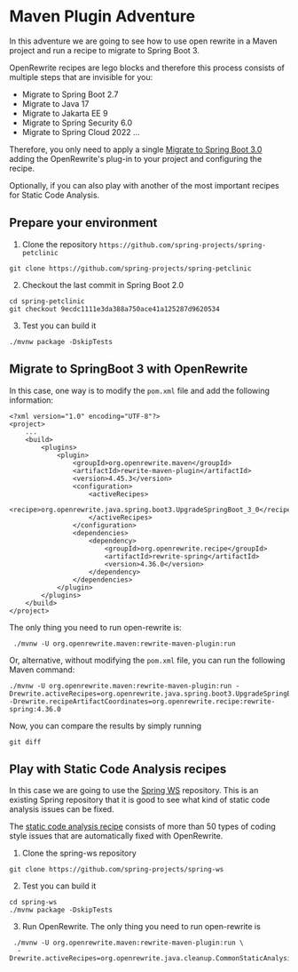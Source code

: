 # Maven Plugin Adventure

In this adventure we are going to see how to use open rewrite in a Maven project
and run a recipe to migrate to Spring Boot 3. 

OpenRewrite recipes are lego blocks and therefore this process consists of multiple steps that are invisible for you:

- Migrate to Spring Boot 2.7
- Migrate to Java 17
- Migrate to Jakarta EE 9
- Migrate to Spring Security 6.0
- Migrate to Spring Cloud 2022 ...

Therefore, you only need to apply a single [Migrate to Spring Boot 3.0](https://docs.openrewrite.org/recipes/java/spring/boot3/upgradespringboot_3_0) adding the 
OpenRewrite's plug-in to your project and configuring the recipe.

Optionally, if you can also play with another of the most important recipes 
for Static Code Analysis.

## Prepare your environment

1. Clone the repository `https://github.com/spring-projects/spring-petclinic`

```
git clone https://github.com/spring-projects/spring-petclinic
```

2. Checkout the last commit in Spring Boot 2.0

```
cd spring-petclinic
git checkout 9ecdc1111e3da388a750ace41a125287d9620534
```
3. Test you can build it

```
./mvnw package -DskipTests
``` 

## Migrate to SpringBoot 3 with OpenRewrite

In this case, one way is to modify the `pom.xml` file and add the following information:

```
<?xml version="1.0" encoding="UTF-8"?>
<project>
    ...
    <build>
        <plugins>
            <plugin>
                <groupId>org.openrewrite.maven</groupId>
                <artifactId>rewrite-maven-plugin</artifactId>
                <version>4.45.3</version>
                <configuration>
                    <activeRecipes>
                        <recipe>org.openrewrite.java.spring.boot3.UpgradeSpringBoot_3_0</recipe>
                    </activeRecipes>
                </configuration>
                <dependencies>
                    <dependency>
                        <groupId>org.openrewrite.recipe</groupId>
                        <artifactId>rewrite-spring</artifactId>
                        <version>4.36.0</version>
                    </dependency>
                </dependencies>
            </plugin>
        </plugins>
    </build>
</project>
```
The only thing you need to run open-rewrite is: 

```
 ./mvnw -U org.openrewrite.maven:rewrite-maven-plugin:run
```

Or, alternative, without modifying the `pom.xml` file, you can run the following Maven command:

```
./mvnw -U org.openrewrite.maven:rewrite-maven-plugin:run -Drewrite.activeRecipes=org.openrewrite.java.spring.boot3.UpgradeSpringBoot_3_0 -Drewrite.recipeArtifactCoordinates=org.openrewrite.recipe:rewrite-spring:4.36.0
```

Now, you can compare the results by simply running 

```
git diff
```

## Play with Static Code Analysis recipes

In this case we are going to use the [Spring WS](https://github.com/spring-projects/spring-ws)
repository. This is an existing Spring repository that it is good to see what kind of static 
code analysis issues can be fixed. 

The [static code analysis recipe](https://docs.openrewrite.org/recipes/java/cleanup/commonstaticanalysis)
consists of more than 50 types of coding style issues that are automatically fixed with OpenRewrite.

1. Clone the spring-ws repository

```
git clone https://github.com/spring-projects/spring-ws
```

2. Test you can build it

```
cd spring-ws
./mvnw package -DskipTests
```

3. Run OpenRewrite. The only thing you need to run open-rewrite is

```
 ./mvnw -U org.openrewrite.maven:rewrite-maven-plugin:run \
  -Drewrite.activeRecipes=org.openrewrite.java.cleanup.CommonStaticAnalysis
```



